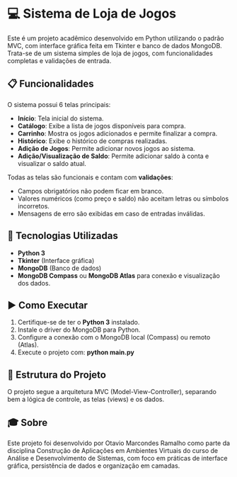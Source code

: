 # 💻 Sistema de Loja de Jogos

Este é um projeto acadêmico desenvolvido em Python utilizando o padrão MVC, com interface gráfica feita em Tkinter e banco de dados MongoDB. Trata-se de um sistema simples de loja de jogos, com funcionalidades completas e validações de entrada.

## 📋 Funcionalidades

O sistema possui 6 telas principais:

- **Início**: Tela inicial do sistema.
- **Catálogo**: Exibe a lista de jogos disponíveis para compra.
- **Carrinho**: Mostra os jogos adicionados e permite finalizar a compra.
- **Histórico**: Exibe o histórico de compras realizadas.
- **Adição de Jogos**: Permite adicionar novos jogos ao sistema.
- **Adição/Visualização de Saldo**: Permite adicionar saldo à conta e visualizar o saldo atual.

Todas as telas são funcionais e contam com **validações**:
- Campos obrigatórios não podem ficar em branco.
- Valores numéricos (como preço e saldo) não aceitam letras ou símbolos incorretos.
- Mensagens de erro são exibidas em caso de entradas inválidas.

## 🧰 Tecnologias Utilizadas

- **Python 3**
- **Tkinter** (Interface gráfica)
- **MongoDB** (Banco de dados)
- **MongoDB Compass** ou **MongoDB Atlas** para conexão e visualização dos dados.

## ▶️ Como Executar

1. Certifique-se de ter o **Python 3** instalado.
2. Instale o driver do MongoDB para Python.
3. Configure a conexão com o MongoDB local (Compass) ou remoto (Atlas).
4. Execute o projeto com: **python main.py**

## 📂 Estrutura do Projeto

O projeto segue a arquitetura MVC (Model-View-Controller), separando bem a lógica de controle, as telas (views) e os dados.

## 🎓 Sobre

Este projeto foi desenvolvido por Otavio Marcondes Ramalho como parte da disciplina Construção de Aplicações em Ambientes Virtuais do curso de Análise e Desenvolvimento de Sistemas, com foco em práticas de interface gráfica, persistência de dados e organização em camadas.
